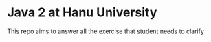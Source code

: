 # Java 2 at Hanu University
This repo aims to answer all the exercise that student needs to clarify
